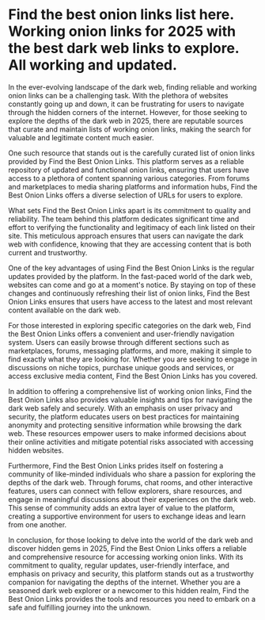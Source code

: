 # Find the best onion links list here. Working onion links for 2025 with the best dark web links to explore. All working and updated.

In the ever-evolving landscape of the dark web, finding reliable and working onion links can be a challenging task. With the plethora of websites constantly going up and down, it can be frustrating for users to navigate through the hidden corners of the internet. However, for those seeking to explore the depths of the dark web in 2025, there are reputable sources that curate and maintain lists of working onion links, making the search for valuable and legitimate content much easier.

One such resource that stands out is the carefully curated list of onion links provided by Find the Best Onion Links. This platform serves as a reliable repository of updated and functional onion links, ensuring that users have access to a plethora of content spanning various categories. From forums and marketplaces to media sharing platforms and information hubs, Find the Best Onion Links offers a diverse selection of URLs for users to explore.

What sets Find the Best Onion Links apart is its commitment to quality and reliability. The team behind this platform dedicates significant time and effort to verifying the functionality and legitimacy of each link listed on their site. This meticulous approach ensures that users can navigate the dark web with confidence, knowing that they are accessing content that is both current and trustworthy.

One of the key advantages of using Find the Best Onion Links is the regular updates provided by the platform. In the fast-paced world of the dark web, websites can come and go at a moment's notice. By staying on top of these changes and continuously refreshing their list of onion links, Find the Best Onion Links ensures that users have access to the latest and most relevant content available on the dark web.

For those interested in exploring specific categories on the dark web, Find the Best Onion Links offers a convenient and user-friendly navigation system. Users can easily browse through different sections such as marketplaces, forums, messaging platforms, and more, making it simple to find exactly what they are looking for. Whether you are seeking to engage in discussions on niche topics, purchase unique goods and services, or access exclusive media content, Find the Best Onion Links has you covered.

In addition to offering a comprehensive list of working onion links, Find the Best Onion Links also provides valuable insights and tips for navigating the dark web safely and securely. With an emphasis on user privacy and security, the platform educates users on best practices for maintaining anonymity and protecting sensitive information while browsing the dark web. These resources empower users to make informed decisions about their online activities and mitigate potential risks associated with accessing hidden websites.

Furthermore, Find the Best Onion Links prides itself on fostering a community of like-minded individuals who share a passion for exploring the depths of the dark web. Through forums, chat rooms, and other interactive features, users can connect with fellow explorers, share resources, and engage in meaningful discussions about their experiences on the dark web. This sense of community adds an extra layer of value to the platform, creating a supportive environment for users to exchange ideas and learn from one another.

In conclusion, for those looking to delve into the world of the dark web and discover hidden gems in 2025, Find the Best Onion Links offers a reliable and comprehensive resource for accessing working onion links. With its commitment to quality, regular updates, user-friendly interface, and emphasis on privacy and security, this platform stands out as a trustworthy companion for navigating the depths of the internet. Whether you are a seasoned dark web explorer or a newcomer to this hidden realm, Find the Best Onion Links provides the tools and resources you need to embark on a safe and fulfilling journey into the unknown.